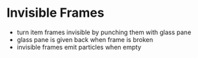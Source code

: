 # Invisible Frames
- turn item frames invisible by punching them with glass pane
- glass pane is given back when frame is broken
- invisible frames emit particles when empty
